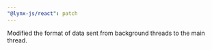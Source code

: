 ```yaml
---
"@lynx-js/react": patch
---
```


Modified the format of data sent from background threads to the main thread.
